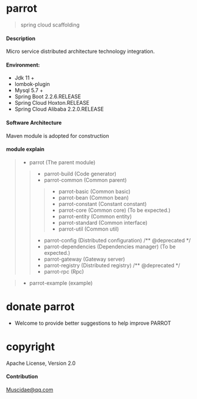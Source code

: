 <!--
❌   Please don't ask questions here ❗️
⭕️Please send your questions to the mailing list ❗️
⭕️Please write in chinese send to muscidae@qq.com or 772748877@qq.com ❗️
-->

# parrot
> spring cloud scaffolding

#### Description
Micro service distributed architecture technology integration.

#### Environment:
 - Jdk 11 +
 - lombok-plugin
 - Mysql 5.7 +
 - Spring Boot 2.2.6.RELEASE
 - Spring Cloud Hoxton.RELEASE
 - Spring Cloud Alibaba 2.2.0.RELEASE
 
#### Software Architecture
Maven module is adopted for construction

#### module explain 

> - parrot (The parent module)
>> - parrot-build (Code generator) 
>> - parrot-common (Common parent) 
>>> - parrot-basic (Common basic)
>>> - parrot-bean (Common bean)
>>> - parrot-constant (Constant constant) 
>>> - parrot-core (Common core) (To be expected.)
>>> - parrot-entity (Common entity)
>>> - parrot-standard (Common interface)
>>> - parrot-util (Common util)
>> - parrot-config (Distributed configuration) /** @deprecated */
>> - parrot-dependencies (Dependencies manager) (To be expected.)
>> - parrot-gateway (Gateway server)
>> - parrot-registry (Distributed registry) /** @deprecated */
>> - parrot-rpc (Rpc)

> - parrot-example (example) 

donate parrot
====================

- Welcome to provide better suggestions to help improve PARROT

copyright
====================
Apache License, Version 2.0

#### Contribution

Muscidae@qq.com 
